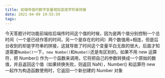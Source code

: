 ```yaml
---
title: 前端传值时数字变量相加变成字符串拼接
date: 2021-04-09 19:55:59
tags:
---
```

今天答题计时功能前端给后端传时间这个值的时候，因为是两个值分别控制一个总时间（一个是已经作答的时间，另一个是存在的时间）两个数值用+相连，但是后台收到的却是字符串的拼接，这就导致了时间这个变量平白无故的很大，后面才知道需要`Numbe()`一下，`new Numbe()`和`Numbe()`还是有区别的。如果不用 new 运算符，把 Number() 作为一个函数来调用，它将把自己的参数转换成一个原始的数值，并且返回这个值（如果转换失败，则返回 NaN），Number() 和运算符 new 一起作为构造函数使用时，它返回一个新创建的 Number 对象

